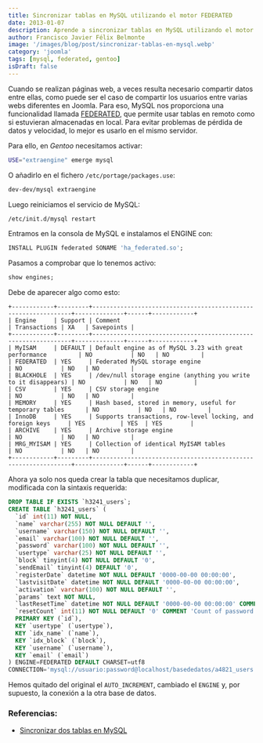 ```yaml
---
title: Sincronizar tablas en MySQL utilizando el motor FEDERATED
date: 2013-01-07
description: Aprende a sincronizar tablas en MySQL utilizando el motor FEDERATED, ideal para compartir datos entre diferentes sitios web de manera eficiente.
author: Francisco Javier Félix Belmonte
image: '/images/blog/post/sincronizar-tablas-en-mysql.webp'
category: 'joomla'
tags: [mysql, federated, gentoo]
isDraft: false
---
```


Cuando se realizan páginas web, a veces resulta necesario compartir datos entre ellas, como puede ser el caso de compartir los usuarios entre varias webs diferentes en Joomla. Para eso, MySQL nos proporciona una funcionalidad llamada [FEDERATED](http://dev.mysql.com/doc/refman/5.6/en/federated-storage-engine.html), que permite usar tablas en remoto como si estuvieran almacenadas en local. Para evitar problemas de pérdida de datos y velocidad, lo mejor es usarlo en el mismo servidor.

Para ello, en *Gentoo* necesitamos activar:

```bash
USE="extraengine" emerge mysql
```

O añadirlo en el fichero `/etc/portage/packages.use`:

```bash
dev-dev/mysql extraengine
```

Luego reiniciamos el servicio de MySQL:

```bash
/etc/init.d/mysql restart
```

Entramos en la consola de MySQL e instalamos el ENGINE con:

```sql
INSTALL PLUGIN federated SONAME 'ha_federated.so';
```

Pasamos a comprobar que lo tenemos activo:

```sql
show engines;
```

Debe de aparecer algo como esto:

```
+------------+---------+----------------------------------------------------------------+--------------+------+------------+
| Engine     | Support | Comment                                                        | Transactions | XA   | Savepoints |
+------------+---------+----------------------------------------------------------------+--------------+------+------------+
| MyISAM     | DEFAULT | Default engine as of MySQL 3.23 with great performance         | NO           | NO   | NO         |
| FEDERATED  | YES     | Federated MySQL storage engine                                 | NO           | NO   | NO         |
| BLACKHOLE  | YES     | /dev/null storage engine (anything you write to it disappears) | NO           | NO   | NO         |
| CSV        | YES     | CSV storage engine                                             | NO           | NO   | NO         |
| MEMORY     | YES     | Hash based, stored in memory, useful for temporary tables      | NO           | NO   | NO         |
| InnoDB     | YES     | Supports transactions, row-level locking, and foreign keys     | YES          | YES  | YES        |
| ARCHIVE    | YES     | Archive storage engine                                         | NO           | NO   | NO         |
| MRG_MYISAM | YES     | Collection of identical MyISAM tables                          | NO           | NO   | NO         |
+------------+---------+----------------------------------------------------------------+--------------+------+------------+
```

Ahora ya solo nos queda crear la tabla que necesitamos duplicar, modificada con la sintaxis requerida:

```sql
DROP TABLE IF EXISTS `h3241_users`;
CREATE TABLE `h3241_users` (
  `id` int(11) NOT NULL,
  `name` varchar(255) NOT NULL DEFAULT '',
  `username` varchar(150) NOT NULL DEFAULT '',
  `email` varchar(100) NOT NULL DEFAULT '',
  `password` varchar(100) NOT NULL DEFAULT '',
  `usertype` varchar(25) NOT NULL DEFAULT '',
  `block` tinyint(4) NOT NULL DEFAULT '0',
  `sendEmail` tinyint(4) DEFAULT '0',
  `registerDate` datetime NOT NULL DEFAULT '0000-00-00 00:00:00',
  `lastvisitDate` datetime NOT NULL DEFAULT '0000-00-00 00:00:00',
  `activation` varchar(100) NOT NULL DEFAULT '',
  `params` text NOT NULL,
  `lastResetTime` datetime NOT NULL DEFAULT '0000-00-00 00:00:00' COMMENT 'Date of last password reset',
  `resetCount` int(11) NOT NULL DEFAULT '0' COMMENT 'Count of password resets since lastResetTime',
  PRIMARY KEY (`id`),
  KEY `usertype` (`usertype`),
  KEY `idx_name` (`name`),
  KEY `idx_block` (`block`),
  KEY `username` (`username`),
  KEY `email` (`email`)
) ENGINE=FEDERATED DEFAULT CHARSET=utf8
CONNECTION='mysql://usuario:password@localhost/basededatos/a4821_users';
```

Hemos quitado del original el `AUTO_INCREMENT`, cambiado el `ENGINE` y, por supuesto, la conexión a la otra base de datos.

### Referencias:

- [Sincronizar dos tablas en MySQL](http://www.avargas.info/index.php?option=com_content&task=view&id=9&Itemid=1)